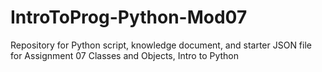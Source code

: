 # IntroToProg-Python-Mod07
Repository for Python script, knowledge document, and starter JSON file for Assignment 07 Classes and Objects, Intro to Python

